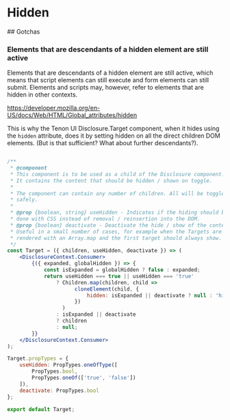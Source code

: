 # Hidden

## Gotchas

### Elements that are descendants of a hidden element are still active

Elements that are descendants of a hidden element are still active, which means that script elements can still execute and form elements can still submit. Elements and scripts may, however, refer to elements that are hidden in other contexts.

https://developer.mozilla.org/en-US/docs/Web/HTML/Global_attributes/hidden

This is why the Tenon UI Disclosure.Target component, when it hides using the `hidden` attribute, does it by setting hidden on all the direct children DOM elements. (But is that sufficient? What about further descendants?).

```jsx

/**
 * @component
 * This component is to be used as a child of the Disclosure component.
 * It contains the content that should be hidden / shown on toggle.
 *
 * The component can contain any number of children. All will be toggled
 * safely.
 *
 * @prop {boolean, string} useHidden - Indicates if the hiding should be
 * done with CSS instead of removal / reinsertion into the DOM.
 * @prop {boolean} deactivate - Deactivate the hide / show of the content.
 * Useful in a small number of cases, for example when the Targets are
 * rendered with an Array.map and the first target should always show.
 */
const Target = ({ children, useHidden, deactivate }) => (
    <DisclosureContext.Consumer>
        {({ expanded, globalHidden }) => {
            const isExpanded = globalHidden ? false : expanded;
            return useHidden === true || useHidden === 'true'
                ? Children.map(children, child =>
                      cloneElement(child, {
                          hidden: isExpanded || deactivate ? null : 'hidden'
                      })
                  )
                : isExpanded || deactivate
                ? children
                : null;
        }}
    </DisclosureContext.Consumer>
);

Target.propTypes = {
    useHidden: PropTypes.oneOfType([
        PropTypes.bool,
        PropTypes.oneOf(['true', 'false'])
    ]),
    deactivate: PropTypes.bool
};

export default Target;
```
